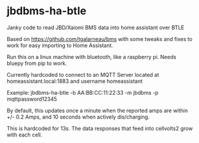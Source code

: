 # jbdbms-ha-btle
Janky code to read JBD/Xaiomi BMS data into home assistant over BTLE

Based on https://github.com/tgalarneau/bms with some tweaks and fixes to work for easy importing to Home Assistant.

Run this on a linux machine with bluetooth, like a raspberry pi. Needs bluepy from pip to work. 

Currently hardcoded to connect to an MQTT Server located at homeassistant.local:1883 and username homeassistant

Example:
jbdbms-ha-btle -b AA:BB:CC:11:22:33 -m jbdbms -p mqttpassword12345

By default, this updates once a minute when the reported amps are within +/- 0.2 Amps, and 10 seconds when actively dis/charging.

This is hardcoded for 13s. The data responses that feed into cellvolts2 grow with each cell.
